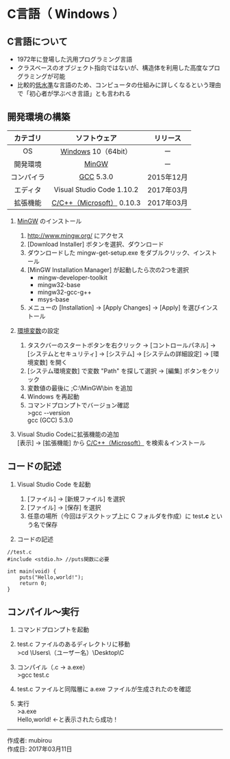 # C言語（ Windows ）

## C言語について

* 1972年に登場した汎用プログラミング言語
* クラスベースのオブジェクト指向ではないが、構造体を利用した高度なプログラミングが可能
* 比較的[低水準](http://bit.ly/2meoB4s)な言語のため、コンピュータの仕組みに詳しくなるという理由で「初心者が学ぶべき言語」とも言われる

## 開発環境の構築

|カテゴリ|ソフトウェア|リリース|
|:--:|:--:|:--:|
|OS|[Windows](https://ja.wikipedia.org/wiki/Microsoft_Windows) 10（64bit）|ー|
|開発環境|[MinGW](https://ja.wikipedia.org/wiki/MinGW) |ー|
|コンパイラ|[GCC](http://bit.ly/2kOadCN) 5.3.0 |2015年12月|
|エディタ|Visual Studio Code 1.10.2|2017年03月|
|拡張機能|[C/C++（Microsoft）](http://bit.ly/2mughye) 0.10.3|2017年03月|

1. [MinGW](https://ja.wikipedia.org/wiki/MinGW) のインストール  
    1. http://www.mingw.org/ にアクセス
    1. [Download Installer] ボタンを選択、ダウンロード
    1. ダウンロードした mingw-get-setup.exe をダブルクリック、インストール
    1. [MinGW Installation Manager] が起動したら次の2つを選択  
        * mingw-developer-toolkit
        * mingw32-base
        * mingw32-gcc-g++
        * msys-base
    1. メニューの [Installation] → [Apply Changes] → [Apply] を選びインストール

1. [環境変数](http://bit.ly/2lCIAgK)の設定  
    1. タスクバーのスタートボタンを右クリック → [コントロールパネル] → [システムとセキュリティ] → [システム] → [システムの詳細設定] → [環境変数] を開く
    1. [システム環境変数] で変数 "Path" を探して選択 → [編集] ボタンをクリック
    1. 変数値の最後に ;C:\MinGW\bin を追加
    1. Windows を再起動
    1. コマンドプロンプトでバージョン確認  
        \>gcc --version  
        gcc (GCC) 5.3.0

1. Visual Studio Codeに拡張機能の追加  
    [表示] → [拡張機能] から [C/C++（Microsoft）](http://bit.ly/2mughye) を検索＆インストール

## コードの記述

1. Visual Studio Code を起動
    1. [ファイル] → [新規ファイル] を選択
    1. [ファイル] → [保存] を選択
    1. 任意の場所（今回はデスクトップ上に C フォルダを作成）に test<b>.c</b> という名で保存

1. コードの記述
```
//test.c
#include <stdio.h> //puts関数に必要

int main(void) {
    puts("Hello,world!");
    return 0;
}
```

## コンパイル〜実行

1. コマンドプロンプトを起動

1. test.c ファイルのあるディレクトリに移動  
\>cd \Users\（ユーザー名）\Desktop\C

1. コンパイル（.c → a.exe）  
\>gcc test.c

1. test.c ファイルと同階層に a.exe ファイルが生成されたのを確認

1. 実行  
\>a.exe  
Hello,world! ←と表示されたら成功！

***
作成者: mubirou  
作成日: 2017年03月11日